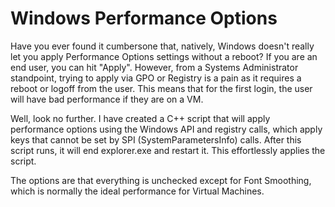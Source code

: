 # Windows Performance Options

Have you ever found it cumbersone that, natively, Windows doesn't really let you apply Performance Options settings without a reboot? If you are an end user, you can hit "Apply". However, from a Systems Administrator standpoint, trying to apply via GPO or Registry is a pain as it requires a reboot or logoff from the user. This means that for the first login, the user will have bad performance if they are on a VM. 


Well, look no further. I have created a C++ script that will apply performance options using the Windows API and registry calls, which apply keys that cannot be set by SPI (SystemParametersInfo) calls. After this script runs, it will end explorer.exe and restart it. This effortlessly applies the script. 

The options are that everything is unchecked except for Font Smoothing, which is normally the ideal performance for Virtual Machines. 
